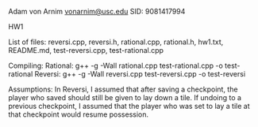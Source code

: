 Adam von Arnim
vonarnim@usc.edu
SID: 9081417994

HW1

List of files: reversi.cpp, reversi.h, rational.cpp, rational.h, hw1.txt,
README.md, test-reversi.cpp, test-rational.cpp

Compiling:
Rational: g++ -g -Wall rational.cpp test-rational.cpp -o test-rational
Reversi: g++ -g -Wall reversi.cpp test-reversi.cpp -o test-reversi

Assumptions: In Reversi, I assumed that after saving a checkpoint, the player
who saved should still be given to lay down a tile. If undoing to a previous
checkpoint, I assumed that the player who was set to lay a tile at that
checkpoint would resume possession.
